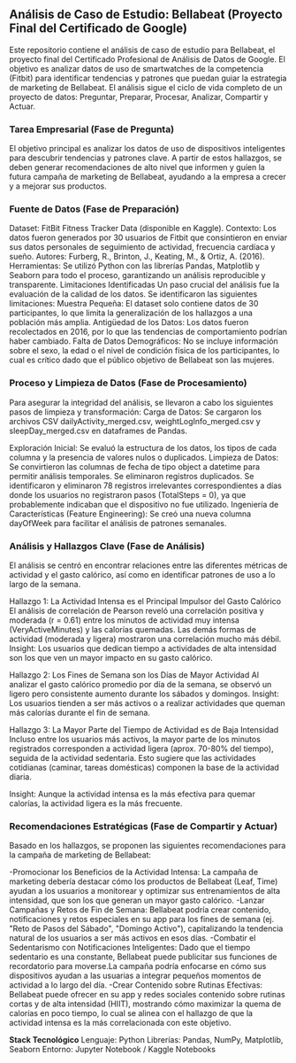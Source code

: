 ## Análisis de Caso de Estudio: Bellabeat (Proyecto Final del Certificado de Google)

Este repositorio contiene el análisis de caso de estudio para Bellabeat, el proyecto final del Certificado Profesional de Análisis de Datos de Google. El objetivo es analizar datos de uso de smartwatches de la competencia (Fitbit) para identificar tendencias y patrones que puedan guiar la estrategia de marketing de Bellabeat.
El análisis sigue el ciclo de vida completo de un proyecto de datos: Preguntar, Preparar, Procesar, Analizar, Compartir y Actuar.

### Tarea Empresarial (Fase de Pregunta)

El objetivo principal es analizar los datos de uso de dispositivos inteligentes para descubrir tendencias y patrones clave. A partir de estos hallazgos, se deben generar recomendaciones de alto nivel que informen y guíen la futura campaña de marketing de Bellabeat, ayudando a la empresa a crecer y a mejorar sus productos.

### Fuente de Datos (Fase de Preparación)

Dataset: FitBit Fitness Tracker Data (disponible en Kaggle).
Contexto: Los datos fueron generados por 30 usuarios de Fitbit que consintieron en enviar sus datos personales de seguimiento de actividad, frecuencia cardíaca y sueño.
Autores: Furberg, R., Brinton, J., Keating, M., & Ortiz, A. (2016).
Herramientas: Se utilizó Python con las librerías Pandas, Matplotlib y Seaborn para todo el proceso, garantizando un análisis reproducible y transparente.
Limitaciones Identificadas
Un paso crucial del análisis fue la evaluación de la calidad de los datos. Se identificaron las siguientes limitaciones:
Muestra Pequeña: El dataset solo contiene datos de 30 participantes, lo que limita la generalización de los hallazgos a una población más amplia.
Antigüedad de los Datos: Los datos fueron recolectados en 2016, por lo que las tendencias de comportamiento podrían haber cambiado.
Falta de Datos Demográficos: No se incluye información sobre el sexo, la edad o el nivel de condición física de los participantes, lo cual es crítico dado que el público objetivo de Bellabeat son las mujeres.

### Proceso y Limpieza de Datos (Fase de Procesamiento)
   
Para asegurar la integridad del análisis, se llevaron a cabo los siguientes pasos de limpieza y transformación:
Carga de Datos: Se cargaron los archivos CSV dailyActivity_merged.csv, weightLogInfo_merged.csv y sleepDay_merged.csv en dataframes de Pandas.

Exploración Inicial: Se evaluó la estructura de los datos, los tipos de cada columna y la presencia de valores nulos o duplicados.
Limpieza de Datos:
Se convirtieron las columnas de fecha de tipo object a datetime para permitir análisis temporales.
Se eliminaron registros duplicados.
Se identificaron y eliminaron 78 registros irrelevantes correspondientes a días donde los usuarios no registraron pasos (TotalSteps = 0), ya que probablemente indicaban que el dispositivo no fue utilizado.
Ingeniería de Características (Feature Engineering): Se creó una nueva columna dayOfWeek para facilitar el análisis de patrones semanales.

### Análisis y Hallazgos Clave (Fase de Análisis)

El análisis se centró en encontrar relaciones entre las diferentes métricas de actividad y el gasto calórico, así como en identificar patrones de uso a lo largo de la semana.

Hallazgo 1: La Actividad Intensa es el Principal Impulsor del Gasto Calórico
El análisis de correlación de Pearson reveló una correlación positiva y moderada (r = 0.61) entre los minutos de actividad muy intensa (VeryActiveMinutes) y las calorías quemadas. Las demás formas de actividad (moderada y ligera) mostraron una correlación mucho más débil.
Insight: Los usuarios que dedican tiempo a actividades de alta intensidad son los que ven un mayor impacto en su gasto calórico.

Hallazgo 2: Los Fines de Semana son los Días de Mayor Actividad
Al analizar el gasto calórico promedio por día de la semana, se observó un ligero pero consistente aumento durante los sábados y domingos.
Insight: Los usuarios tienden a ser más activos o a realizar actividades que queman más calorías durante el fin de semana.

Hallazgo 3: La Mayor Parte del Tiempo de Actividad es de Baja Intensidad
Incluso entre los usuarios más activos, la mayor parte de los minutos registrados corresponden a actividad ligera (aprox. 70-80% del tiempo), seguida de la actividad sedentaria. Esto sugiere que las actividades cotidianas (caminar, tareas domésticas) componen la base de la actividad diaria.

Insight: Aunque la actividad intensa es la más efectiva para quemar calorías, la actividad ligera es la más frecuente.

### Recomendaciones Estratégicas (Fase de Compartir y Actuar)
Basado en los hallazgos, se proponen las siguientes recomendaciones para la campaña de marketing de Bellabeat:

-Promocionar los Beneficios de la Actividad Intensa: La campaña de marketing debería destacar cómo los productos de Bellabeat (Leaf, Time) ayudan a los usuarios a monitorear y optimizar sus entrenamientos de alta intensidad, que son los que generan un mayor gasto calórico.
-Lanzar Campañas y Retos de Fin de Semana: Bellabeat podría crear contenido, notificaciones y retos especiales en su app para los fines de semana (ej. "Reto de Pasos del Sábado", "Domingo Activo"), capitalizando la tendencia natural de los usuarios a ser más activos en esos días.
-Combatir el Sedentarismo con Notificaciones Inteligentes: Dado que el tiempo sedentario es una constante, Bellabeat puede publicitar sus funciones de recordatorio para moverse.La campaña podría enfocarse en cómo sus dispositivos ayudan a las usuarias a integrar pequeños momentos de actividad a lo largo del día.
-Crear Contenido sobre Rutinas Efectivas: Bellabeat puede ofrecer en su app y redes sociales contenido sobre rutinas cortas y de alta intensidad (HIIT), mostrando cómo maximizar la quema de calorías en poco tiempo, lo cual se alinea con el hallazgo de que la actividad intensa es la más correlacionada con este objetivo.

**Stack Tecnológico**
Lenguaje: Python
Librerías: Pandas, NumPy, Matplotlib, Seaborn
Entorno: Jupyter Notebook / Kaggle Notebooks
